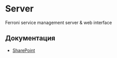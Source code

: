 # Server

Ferroni service management server & web interface

## Документация

- [SharePoint](https://ferronidoor.sharepoint.com/sites/Ferroni2/Shared%20Documents/Forms/AllItems.aspx?ga=1&id=%2Fsites%2FFerroni2%2FShared%20Documents%2F%D0%A4%D0%B5%D1%80%D1%80%D0%BE%D0%BD%D0%B8%5F%D0%9E%D0%B1%D1%89%D0%B8%D0%B9%5F%D0%94%D0%BE%D0%BA%D1%83%D0%BC%D0%B5%D0%BD%D1%82%D1%8B%2F%D0%A4%D0%B5%D1%80%D1%80%D0%BE%D0%BD%D0%B8%20%D0%98%D0%BD%D0%B6%D0%B8%D0%BD%D0%B8%D1%80%D0%B8%D0%BD%D0%B3%2F999%20%D0%98%D0%A2%2D%D0%BA%D0%BE%D0%BC%D0%BF%D0%B0%D0%BD%D0%B8%D1%8F%2FFSM&viewid=ec93d986%2Df00c%2D4291%2Da7f4%2Dcf22a23864fd)

